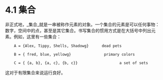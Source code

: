 # 4.1 集合

非正式地，_集合_就是一串被称作元素的对象。一个集合的元素是可以任何事物：数字，空间中的点，甚至是其它集合。书写集合的惯用方式是在大括号中列出元素。例如，这里有一些集合：

        A = {Alex, Tippy, Shells, Shadowg}      dead pets

        B = { fred, blue, yellowg}               primary colors

        C = { {a, b}, {a, c}, {b, c}}                   a set of sets

这对于有限集合来说运行良好。

